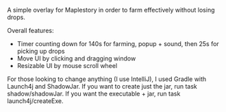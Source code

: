A simple overlay for Maplestory in order to farm effectively without losing drops.

Overall features:
* Timer counting down for 140s for farming, popup + sound, then 25s for picking up drops
* Move UI by clicking and dragging window
* Resizable UI by mouse scroll wheel


For those looking to change anything (I use IntelliJ), I used Gradle with Launch4j and ShadowJar. If you want to create just the jar, run task shadow/shadowJar. If you want the executable + jar, run task launch4j/createExe.

